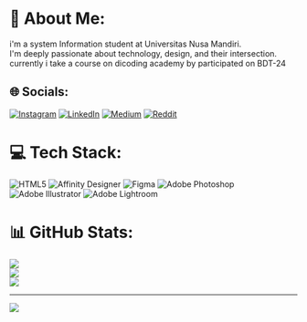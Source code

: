 # 💫 About Me:
i'm a system Information student at Universitas Nusa Mandiri.<br>I'm deeply passionate about technology, design, and their intersection.<br>currently i take a course on dicoding academy by participated on BDT-24


## 🌐 Socials:
[![Instagram](https://img.shields.io/badge/Instagram-%23E4405F.svg?logo=Instagram&logoColor=white)](https://instagram.com/awtogarr_)
[![LinkedIn](https://img.shields.io/badge/LinkedIn-%230077B5.svg?logo=linkedin&logoColor=white)](https://linkedin.com/in/awaluddintogar)
[![Medium](https://img.shields.io/badge/Medium-12100E?logo=medium&logoColor=white)](https://medium.com/@awaludintogar)
[![Reddit](https://img.shields.io/badge/Reddit-%23FF4500.svg?logo=Reddit&logoColor=white)](https://reddit.com/user/garristatic) 

# 💻 Tech Stack:
![HTML5](https://img.shields.io/badge/html5-%23E34F26.svg?style=for-the-badge&logo=html5&logoColor=white)
![Affinity Designer](https://img.shields.io/badge/affinity%20designer-%231B72BE.svg?style=for-the-badge&logo=affinity-designer&logoColor=white)
![Figma](https://img.shields.io/badge/figma-%23F24E1E.svg?style=for-the-badge&logo=figma&logoColor=white)
![Adobe Photoshop](https://img.shields.io/badge/adobe%20photoshop-%2331A8FF.svg?style=for-the-badge&logo=adobe%20photoshop&logoColor=white)
![Adobe Illustrator](https://img.shields.io/badge/adobe%20illustrator-%23FF9A00.svg?style=for-the-badge&logo=adobe%20illustrator&logoColor=white)
![Adobe Lightroom](https://img.shields.io/badge/Adobe%20Lightroom-31A8FF.svg?style=for-the-badge&logo=Adobe%20Lightroom&logoColor=white)
# 📊 GitHub Stats:
![](https://github-readme-stats.vercel.app/api?username=awtogar&theme=dark&hide_border=false&include_all_commits=false&count_private=false)<br/>
![](https://github-readme-streak-stats.herokuapp.com/?user=awtogar&theme=dark&hide_border=false)<br/>
![](https://github-readme-stats.vercel.app/api/top-langs/?username=awtogar&theme=dark&hide_border=false&include_all_commits=false&count_private=false&layout=compact)

---
[![](https://visitcount.itsvg.in/api?id=awtogar&icon=5&color=6)](https://visitcount.itsvg.in)

